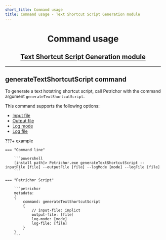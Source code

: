 ```yaml
---
short_title: Command usage
title: Command usage - Text Shortcut Script Generation module
---
```


<h1 align="center">Command usage</h1>
<h2 align="center"><a href="./index.html">Text Shortcut Script Generation module</a></h2>


---
## generateTextShortcutScript command

To generate a text hotstring shortcut script, call Petrichor with the command argument `generateTextShortcutScript`.

This command supports the following options:

- [Input file](../../getting-started/command-usage.html#input-file-option)
- [Output file](../../getting-started/command-usage.html#output-file-option)
- [Log mode](../../getting-started/command-usage.html#log-mode-option)
- [Log file](../../getting-started/command-usage.html#log-file-option)


???+ example

	=== "Command line"

		```powershell
		[install path]> Petrichor.exe generateTextShortcutScript --inputFile [file] --outputFile [file] --logMode [mode] --logFile [file]
		```

	=== "Petrichor Script"

		```petrichor
		metadata:
		{
			command: generateTextShortcutScript
			{
				// input-file: implict
				output-file: [file]
				log-mode: [mode]
				log-file: [file]
			}
		}
		```
